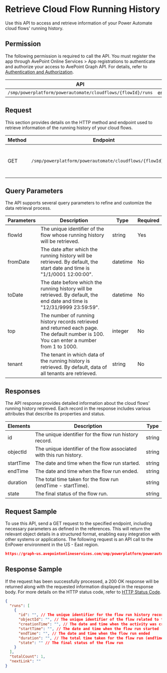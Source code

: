# Retrieve Cloud Flow Running History

Use this API to access and retrieve information of your Power Automate cloud flows' running history.

## Permission

The following permission is required to call the API.
You must register the app through AvePoint Online Services > App registrations to authenticate and authorize your access to AvePoint Graph API.
For details, refer to [Authentication and Authorization](https://learn.avepoint.com/docs/Use-AvePoint-Graph-API.html#authentication-and-authorization).

| API   | Permission |
|-------------------|---------------|
|`/smp/powerplatform/powerautomate/cloudflows/{flowId}/runs` | enpower.data.read.all | 

## Request

This section provides details on the HTTP method and endpoint used to retrieve information of the running history of your cloud flows.

| Method | Endpoint | Description | 
|--- | --- | --- |
| GET | `/smp/powerplatform/powerautomate/cloudflows/{flowId}/runs` | Retrieves your cloud flows' running history | 

## Query Parameters

The API supports several query parameters to refine and customize the data retrieval process.

| Parameters | Description | Type | Required |
|--- | --- | --- | --- |
|flowId | The unique identifier of the flow whose running history will be retrieved. | string | Yes |
|fromDate | The date after which the running history will be retrieved. By default, the start date and time is "1/1/0001 12:00:00". | datetime | No |
|toDate | The date before which the running history will be retrieved. By default, the end date and time is "12/31/9999 23:59:59". | datetime | No |
| top | The number of running history records retrieved and returned each page. The default number is 100. You can enter a number from 1 to 1000. | integer | No |
| tenant | The tenant in which data of the running history is retrieved. By default, data of all tenants are retrieved. | string | No |

## Responses

The API response provides detailed information about the cloud flows' running history retrieved. Each record in the response includes various attributes that describe its properties and status.

| Elements    | Description                                                  | Type   |
|-------------|--------------------------------------------------------------|--------|
| id          | The unique identifier for the flow run history record.      | string |
| objectId    | The unique identifier of the flow associated with this run history. | string |
| startTime   | The date and time when the flow run started.                | string |
| endTime     | The date and time when the flow run ended.                  | string |
| duration    | The total time taken for the flow run (endTime - startTime).| string |
| state       | The final status of the flow run.                            | string |

## Request Sample

To use this API, send a GET request to the specified endpoint, including necessary parameters as defined in the references. This will return the relevant object details in a structured format, enabling easy integration with other systems or applications. The following request is an API call to the EnPower environment in the US - East region.

```json
https://graph-us.avepointonlineservices.com/smp/powerplatform/powerautomate/cloudflows/8A40E648-FD97-4FBA-9B47-66AD1A8BE89A/runs
```
## Response Sample

If the request has been successfully processed, a 200 OK response will be returned along with the requested information displayed in the response body. For more details on the HTTP status code, refer to [HTTP Status Code](https://learn.avepoint.com/docs/Use-AvePoint-Graph-API.html#http-status-code).

```json
{
  "runs": [
    {
      "id": "", // The unique identifier for the flow run history record
      "objectId": "", // The unique identifier of the flow related to the activity
      "creationTime": "", // The date and time when the activity was created
      "startTime": "", // The date and time when the flow run started
      "endTime": "", // The date and time when the flow run ended
      "duration": "", // The total time taken for the flow run (endTime - startTime)
      "state": "" // The final status of the flow run
    }
  ],
  "totalCount": 1,
  "nextLink": ""
}
